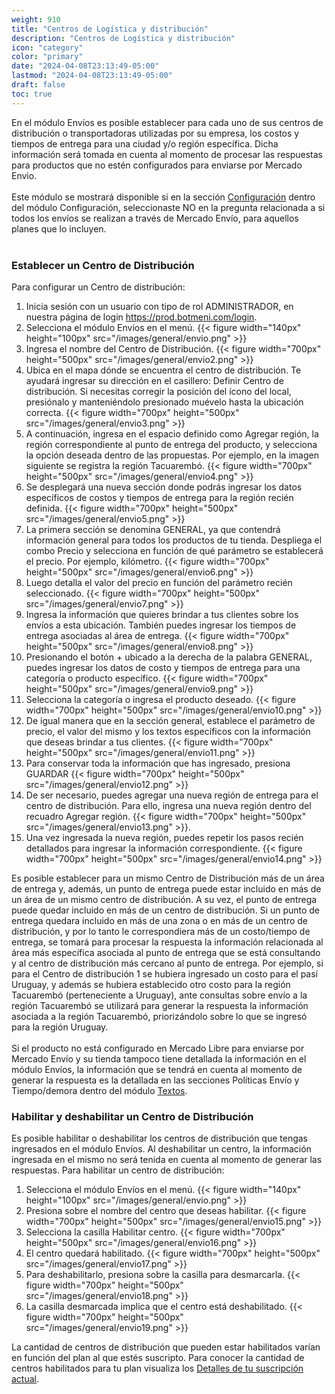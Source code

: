 ```yaml
---
weight: 910
title: "Centros de Logística y distribución"
description: "Centros de Logística y distribución"
icon: "category"
color: "primary"
date: "2024-04-08T23:13:49-05:00"
lastmod: "2024-04-08T23:13:49-05:00"
draft: false
toc: true
---
```

En el módulo Envíos es posible establecer para cada uno de sus centros de distribución o transportadoras utilizadas por su empresa, los costos y tiempos de entrega para una ciudad y/o región específica. Dicha información será tomada en cuenta al momento de procesar las respuestas para productos que no estén configurados para enviarse por Mercado Envio.<br></br>
Este módulo se mostrará disponible si en la sección [Configuración](../../Personaliza_tu_cuenta_de_botmeni/Configuración_comportamiento_respuesta/Caracteristicas_generales.md) dentro del módulo Configuración, seleccionaste NO en la pregunta relacionada a si todos los envíos se realizan a través de Mercado Envío, para aquellos planes que lo incluyen.<br></br>
### Establecer un Centro de Distribución
Para configurar un Centro de distribución:
1. Inicia sesión con un usuario con tipo de rol ADMINISTRADOR, en nuestra página de login <https://prod.botmeni.com/login>.
2. Selecciona el módulo Envíos en el menú.
{{< figure width="140px" height="100px" src="/images/general/envio.png" >}}
3. Ingresa el nombre del Centro de Distribución.
{{< figure width="700px" height="500px" src="/images/general/envio2.png" >}}
4. Ubica en el mapa dónde se encuentra el centro de distribución. Te ayudará ingresar su dirección en el casillero: Definir Centro de distribución. Si necesitas corregir la posición del ícono del local, presiónalo y manteniéndolo presionado muévelo hasta la ubicación correcta.
{{< figure width="700px" height="500px" src="/images/general/envio3.png" >}}
5. A continuación, ingresa en el espacio definido como Agregar región, la región correspondiente al punto de entrega del producto, y selecciona la opción deseada dentro de las propuestas. Por ejemplo, en la imagen siguiente se registra la región Tacuarembó.
{{< figure width="700px" height="500px" src="/images/general/envio4.png" >}}
6. Se desplegará una nueva sección donde podrás ingresar los datos específicos de costos y tiempos de entrega para la región recién definida. 
{{< figure width="700px" height="500px" src="/images/general/envio5.png" >}}
7. La primera sección se denomina GENERAL, ya que contendrá información general para todos los productos de tu tienda. Despliega el combo Precio y selecciona en función de qué parámetro se establecerá el precio. Por ejemplo, kilómetro.
{{< figure width="700px" height="500px" src="/images/general/envio6.png" >}}
8. Luego detalla el valor del precio en función del parámetro recién seleccionado.
{{< figure width="700px" height="500px" src="/images/general/envio7.png" >}}
9. Ingresa la información que quieres brindar a tus clientes sobre los envíos a esta ubicación. También puedes ingresar los tiempos de entrega asociadas al área de entrega.
{{< figure width="700px" height="500px" src="/images/general/envio8.png" >}}
10. Presionando el botón + ubicado a la derecha de la palabra GENERAL, puedes ingresar los datos de costo y tiempos de entrega para una categoría o producto específico.
{{< figure width="700px" height="500px" src="/images/general/envio9.png" >}}
11. Selecciona la categoría o ingresa el producto deseado.
{{< figure width="700px" height="500px" src="/images/general/envio10.png" >}}
12. De igual manera que en la sección general, establece el parámetro de precio, el valor del mismo y los textos específicos con la información que deseas brindar a tus clientes.
{{< figure width="700px" height="500px" src="/images/general/envio11.png" >}}
13. Para conservar toda la información que has ingresado, presiona GUARDAR 
{{< figure width="700px" height="500px" src="/images/general/envio12.png" >}}
14. De ser necesario, puedes agregar una nueva región de entrega para el centro de distribución. Para ello, ingresa una nueva región dentro del recuadro Agregar región.
{{< figure width="700px" height="500px" src="/images/general/envio13.png" >}}.
15. Una vez ingresada la nueva región, puedes repetir los pasos recién detallados para ingresar la información correspondiente.
{{< figure width="700px" height="500px" src="/images/general/envio14.png" >}}

Es posible establecer para un mismo Centro de Distribución más de un área de entrega y, además, un punto de entrega puede estar incluido en más de un área de un mismo centro de distribución. A su vez, el punto de entrega puede quedar incluido en más de un centro de distribución. Si un punto de entrega quedara incluido en más de una zona o en más de un centro de distribución, y por lo tanto le correspondiera más de un costo/tiempo de entrega, se tomará para procesar la respuesta la información relacionada al área más específica asociada al punto de entrega que se está consultando y al centro de distribución más cercano al punto de entrega. Por ejemplo, si para el Centro de distribución 1 se hubiera ingresado un costo para el pasí Uruguay, y además se hubiera establecido otro costo para la región Tacuarembó (perteneciente a Uruguay), ante consultas sobre envío a la región Tacuarembó se utilizará para generar la respuesta la información asociada a la región Tacuarembó, priorizándolo sobre lo que se ingresó para la región Uruguay.<br></br>
Si el producto no está configurado en Mercado Libre para enviarse por Mercado Envío y su tienda tampoco tiene detallada la información en el módulo Envíos, la información que se tendrá en cuenta al momento de generar la respuesta es la detallada en las secciones Políticas Envío y Tiempo/demora dentro del módulo [Textos](../Textos/informacion_relevante_texto.md).

### Habilitar y deshabilitar un Centro de Distribución

Es posible habilitar o deshabilitar los centros de distribución que tengas ingresados en el módulo Envíos. Al deshabilitar un centro, la información ingresada en el mismo no será tenida en cuenta al momento de generar las respuestas.
Para habilitar un centro de distribución:
1. Selecciona el módulo Envíos en el menú.
{{< figure width="140px" height="100px" src="/images/general/envio.png" >}}
2. Presiona sobre el nombre del centro que deseas habilitar.
{{< figure width="700px" height="500px" src="/images/general/envio15.png" >}}
3. Selecciona la casilla Habilitar centro. 
{{< figure width="700px" height="500px" src="/images/general/envio16.png" >}}
4. El centro quedará habilitado.
{{< figure width="700px" height="500px" src="/images/general/envio17.png" >}}
5. Para deshabilitarlo, presiona sobre la casilla para desmarcarla.
{{< figure width="700px" height="500px" src="/images/general/envio18.png" >}}
6. La casilla desmarcada implica que el centro está deshabilitado.
{{< figure width="700px" height="500px" src="/images/general/envio19.png" >}}

La cantidad de centros de distribución que pueden estar habilitados varían en función del plan al que estés suscripto. Para conocer la cantidad de centros habilitados para tu plan visualiza los [Detalles de tu suscripción actual](../../Suscripcíon_y_Pagos/Tu_Suscripcion/Ver_detalles_suscripción_actual.md).





